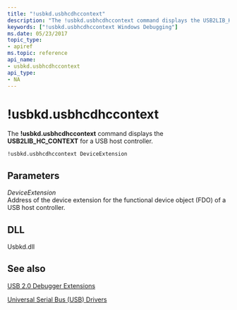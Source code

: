 ```yaml
---
title: "!usbkd.usbhcdhccontext"
description: "The !usbkd.usbhcdhccontext command displays the USB2LIB_HC_CONTEXT for a USB host controller."
keywords: ["!usbkd.usbhcdhccontext Windows Debugging"]
ms.date: 05/23/2017
topic_type:
- apiref
ms.topic: reference
api_name:
- usbkd.usbhcdhccontext
api_type:
- NA
---
```


# !usbkd.usbhcdhccontext

The **!usbkd.usbhcdhccontext** command displays the **USB2LIB\_HC\_CONTEXT** for a USB host controller.

```dbgcmd
!usbkd.usbhcdhccontext DeviceExtension
```

## Parameters

<span id="_______DeviceExtension______"></span><span id="_______deviceextension______"></span><span id="_______DEVICEEXTENSION______"></span> *DeviceExtension*   
Address of the device extension for the functional device object (FDO) of a USB host controller.

## DLL

Usbkd.dll

## See also

[USB 2.0 Debugger Extensions](usb-2-0-extensions.md)

[Universal Serial Bus (USB) Drivers](../usbcon/index.md)
